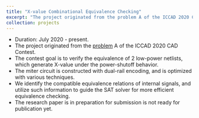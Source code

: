 ```yaml
---
title: "X-value Combinational Equivalence Checking"
excerpt: "The project originated from the problem A of the ICCAD 2020 CAD Contest."
collection: projects
---
```


* Duration: July 2020 - present.
* The project originated from the [problem](http://iccad-contest.org/2020/problems.html) A of the ICCAD 2020 CAD Contest.
* The contest goal is to verify the equivalence of 2 low-power netlists, which generate X-value under the power-shutoff behavior.
* The miter circuit is constructed with dual-rail encoding, and is optimized with various techniques.
* We identify the compatible equivalence relations of internal signals, and utilize such information to guide the SAT solver for more efficient equivalence checking.
* The research paper is in preparation for submission is not ready for publication yet.